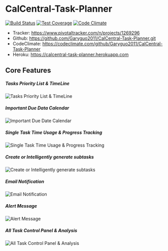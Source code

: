 # CalCentral-Task-Planner 
[![Build Status](https://travis-ci.org/Garyguo2011/CalCentral-Task-Planner.svg?branch=master)](https://travis-ci.org/Garyguo2011/CalCentral-Task-Planner) [![Test Coverage](https://codeclimate.com/github/Garyguo2011/CalCentral-Task-Planner/badges/coverage.svg)](https://codeclimate.com/github/Garyguo2011/CalCentral-Task-Planner) [![Code Climate](https://codeclimate.com/github/Garyguo2011/CalCentral-Task-Planner/badges/gpa.svg)](https://codeclimate.com/github/Garyguo2011/CalCentral-Task-Planner)
* Tracker: https://www.pivotaltracker.com/n/projects/1269296
* Github: https://github.com/Garyguo2011/CalCentral-Task-Planner.git
* CodeClimate: https://codeclimate.com/github/Garyguo2011/CalCentral-Task-Planner
* Heroku: https://calcentral-task-planner.herokuapp.com

## Core Features

##### Tasks Priority List & TimeLine
![Tasks Priority List & TimeLine](http://www.ibearhost.com/screenshot/timeline.png)

##### Important Due Data Calendar
![Important Due Date Calendar](http://www.ibearhost.com/screenshot/calendar.png)

##### Single Task Time Usage & Progress Tracking
![Single Task Time Usage & Progress Tracking](http://www.ibearhost.com/screenshot/single_task.png)

##### Create or Intelligently generate subtasks
![Create or Intelligently generate subtasks](http://www.ibearhost.com/screenshot/subtasks.png)

##### Email Notification
![Email Notification](http://www.ibearhost.com/screenshot/email.png)

##### Alert Message
![Alert Message](http://www.ibearhost.com/screenshot/alert.png)

##### All Task Control Panel & Analysis
![All Task Control Panel & Analysis](http://www.ibearhost.com/screenshot/control_panel.png)



